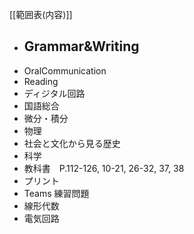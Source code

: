 [[範囲表(内容)]]
- Grammar&Writing
	- 
- OralCommunication
- Reading
- ディジタル回路
- 国語総合
- 微分・積分
- 物理
- 社会と文化から見る歴史
- 科学
 - 教科書　P.112-126, 10-21, 26-32, 37, 38
 - プリント
 - Teams 練習問題
- 線形代数
- 電気回路